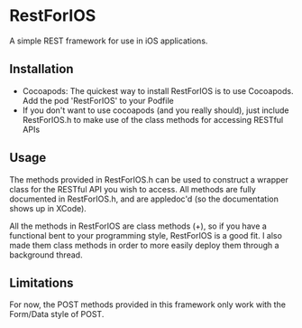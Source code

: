 RestForIOS
==========

A simple REST framework for use in iOS applications.

Installation
------------
* Cocoapods: The quickest way to install RestForIOS is to use Cocoapods. Add the pod 'RestForIOS' to your Podfile
* If you don't want to use cocoapods (and you really should), just include RestForIOS.h to make use of the class methods for accessing RESTful APIs

Usage
-----
The methods provided in RestForIOS.h can be used to construct a wrapper class for the RESTful API you wish to access. All methods are fully documented in RestForIOS.h, and are appledoc'd (so the documentation shows up in XCode).

All the methods in RestForIOS are class methods (+), so if you have a functional bent to your programming style, RestForIOS is a good fit. I also made them class methods in order to more easily deploy them through a background thread.

Limitations
-----------
For now, the POST methods provided in this framework only work with the Form/Data style of POST. 
